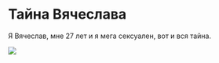 # Тайна Вячеслава
Я Вячеслав, мне 27 лет и я мега сексуален, вот и вся тайна.

![](https://images.app.goo.gl/Qp1xFyVvoxptp4XTA)
